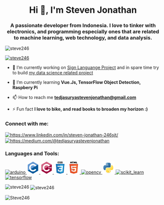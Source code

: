 <h1 align="center">Hi 👋, I'm Steven Jonathan</h1>
<h3 align="center">A passionate developer from Indonesia. I love to tinker with electronics, and programming especially ones that are related to machine learning, web technology, and data analysis.</h3>

<p align="left"> <img src="https://komarev.com/ghpvc/?username=steve246&label=Profile%20views&color=0e75b6&style=flat" alt="steve246" /> </p>

<p align="left"> <a href="https://github.com/ryo-ma/github-profile-trophy"><img src="https://github-profile-trophy.vercel.app/?username=steve246" alt="steve246" /></a> </p>

- 🔭 I’m currently working on [Sign Languange Project](https://github.com/Steve246/Sign-Languange-Recognition) and in spare time try to build [my data science related project](https://github.com/Steve246/Data-Science-Project)

- 🌱 I’m currently learning **Vue.Js, TensorFlow Object Detection, Raspbery Pi**

- 📫 How to reach me **tedjasuryastevenjonathan@gmail.com**

- ⚡ Fun fact **I love to bike, and read books to broaden my horizon :)**

<h3 align="left">Connect with me:</h3>
<p align="left">
<a href="https://linkedin.com/in/https://www.linkedin.com/in/steven-jonathan-246sjt/" target="blank"><img align="center" src="https://raw.githubusercontent.com/rahuldkjain/github-profile-readme-generator/master/src/images/icons/Social/linked-in-alt.svg" alt="https://www.linkedin.com/in/steven-jonathan-246sjt/" height="30" width="40" /></a>
<a href="https://medium.com/https://medium.com/@tedjasuryastevenjonathan" target="blank"><img align="center" src="https://raw.githubusercontent.com/rahuldkjain/github-profile-readme-generator/master/src/images/icons/Social/medium.svg" alt="https://medium.com/@tedjasuryastevenjonathan" height="30" width="40" /></a>
</p>

<h3 align="left">Languages and Tools:</h3>
<p align="left"> <a href="https://www.arduino.cc/" target="_blank"> <img src="https://cdn.worldvectorlogo.com/logos/arduino-1.svg" alt="arduino" width="40" height="40"/> </a> <a href="https://www.cprogramming.com/" target="_blank"> <img src="https://raw.githubusercontent.com/devicons/devicon/master/icons/c/c-original.svg" alt="c" width="40" height="40"/> </a> <a href="https://www.w3schools.com/cpp/" target="_blank"> <img src="https://raw.githubusercontent.com/devicons/devicon/master/icons/cplusplus/cplusplus-original.svg" alt="cplusplus" width="40" height="40"/> </a> <a href="https://www.w3schools.com/css/" target="_blank"> <img src="https://raw.githubusercontent.com/devicons/devicon/master/icons/css3/css3-original-wordmark.svg" alt="css3" width="40" height="40"/> </a> <a href="https://www.w3.org/html/" target="_blank"> <img src="https://raw.githubusercontent.com/devicons/devicon/master/icons/html5/html5-original-wordmark.svg" alt="html5" width="40" height="40"/> </a> <a href="https://opencv.org/" target="_blank"> <img src="https://www.vectorlogo.zone/logos/opencv/opencv-icon.svg" alt="opencv" width="40" height="40"/> </a> <a href="https://www.python.org" target="_blank"> <img src="https://raw.githubusercontent.com/devicons/devicon/master/icons/python/python-original.svg" alt="python" width="40" height="40"/> </a> <a href="https://scikit-learn.org/" target="_blank"> <img src="https://upload.wikimedia.org/wikipedia/commons/0/05/Scikit_learn_logo_small.svg" alt="scikit_learn" width="40" height="40"/> </a> <a href="https://www.tensorflow.org" target="_blank"> <img src="https://www.vectorlogo.zone/logos/tensorflow/tensorflow-icon.svg" alt="tensorflow" width="40" height="40"/> </a> </p>

<p><img align="left" src="https://github-readme-stats.vercel.app/api/top-langs?username=steve246&show_icons=true&locale=en&layout=compact" alt="steve246" /></p>

<p>&nbsp;<img align="center" src="https://github-readme-stats.vercel.app/api?username=steve246&show_icons=true&locale=en" alt="steve246" /></p>

<p><img align="center" src="https://github-readme-streak-stats.herokuapp.com/?user=Steve246&" alt="Steve246" /></p>
